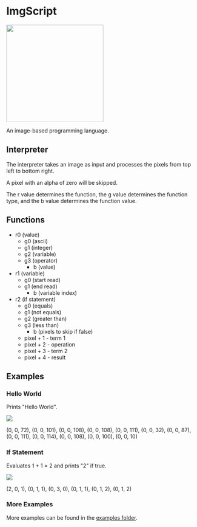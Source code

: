 # ImgScript

<img width="256px" src="https://user-images.githubusercontent.com/27871609/117729755-8772c580-b1a8-11eb-9d80-c0933c7b8876.png">

An image-based programming language.

## Interpreter

The interpreter takes an image as input and processes the pixels from top left to bottom right.

A pixel with an alpha of zero will be skipped.

The r value determines the function, the g value determines the function type, and the b value determines the function value.

## Functions

- r0 (value)
  - g0 (ascii)
  - g1 (integer)
  - g2 (variable)
  - g3 (operator)
    - b (value)
- r1 (variable)
  - g0 (start read)
  - g1 (end read)
    - b (variable index)
- r2 (if statement)
  - g0 (equals)
  - g1 (not equals)
  - g2 (greater than)
  - g3 (less than)
    - b (pixels to skip if false)
  - pixel + 1 - term 1
  - pixel + 2 - operation
  - pixel + 3 - term 2
  - pixel + 4 - result

## Examples

### Hello World

Prints "Hello World".

![](https://user-images.githubusercontent.com/27871609/117510020-87748a80-af48-11eb-9c59-73dff99db74b.png)

(0, 0, 72), (0, 0, 101), (0, 0, 108), (0, 0, 108), (0, 0, 111), (0, 0, 32), (0, 0, 87), (0, 0, 111), (0, 0, 114), (0, 0, 108), (0, 0, 100), (0, 0, 10)

### If Statement

Evaluates 1 + 1 = 2 and prints "2" if true.

![](https://user-images.githubusercontent.com/27871609/117511910-cfe17780-af4b-11eb-90f2-594c660c38ce.png)

(2, 0, 1), (0, 1, 1), (0, 3, 0), (0, 1, 1), (0, 1, 2), (0, 1, 2)

### More Examples

More examples can be found in the [examples folder](examples).
